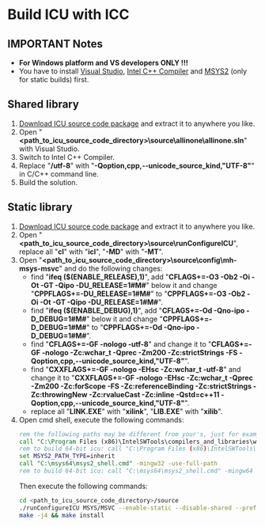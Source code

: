 ﻿# Build ICU with ICC

## IMPORTANT Notes

- **For Windows platform and VS developers ONLY !!!**
- You have to install [Visual Studio](https://www.visualstudio.com/downloads/), [Intel C++ Compiler](https://software.intel.com/en-us/c-compilers) and [MSYS2](http://www.msys2.org/) (only for static builds) first.

## Shared library

1. [Download ICU source code package](http://site.icu-project.org/download)  and extract it to anywhere you like.
2. Open "**<path_to_icu_source_code_directory>\source\allinone\allinone.sln**" with Visual Studio.
3. Switch to Intel C++ Compiler.
4. Replace "**/utf-8**" with "**-Qoption,cpp,--unicode_source_kind,"UTF-8"**" in C/C++ command line.
5. Build the solution.

## Static library

1. [Download ICU source code package](http://site.icu-project.org/download)  and extract it to anywhere you like.
2. Open "**<path_to_icu_source_code_directory>\source\runConfigureICU**", replace all "**cl**" with "**icl**", "**-MD**" with "**-MT**".
3. Open "**<path_to_icu_source_code_directory>\source\config\mh-msys-msvc**" and do the following changes:
   - find "**ifeq ($(ENABLE_RELEASE),1)**", add "**CFLAGS+=-O3 -Ob2 -Oi -Ot -GT -Qipo -DU_RELEASE=1#M#**" below it and change "**CPPFLAGS+=-DU_RELEASE=1#M#**" to "**CPPFLAGS+=-O3 -Ob2 -Oi -Ot -GT -Qipo -DU_RELEASE=1#M#**".
   - find "**ifeq ($(ENABLE_DEBUG),1)**", add "**CFLAGS+=-Od -Qno-ipo -D_DEBUG=1#M#**" below it and change "**CPPFLAGS+=-D_DEBUG=1#M#**" to "**CPPFLAGS+=-Od -Qno-ipo -D_DEBUG=1#M#**".
   - find "**CFLAGS+=-GF -nologo -utf-8**" and change it to "**CFLAGS+=-GF -nologo -Zc:wchar_t -Qprec -Zm200 -Zc:strictStrings -FS -Qoption,cpp,--unicode_source_kind,"UTF-8"**".
   - find "**CXXFLAGS+=-GF -nologo -EHsc -Zc:wchar_t -utf-8**" and change it to "**CXXFLAGS+=-GF -nologo -EHsc -Zc:wchar_t -Qprec -Zm200 -Zc:forScope -FS -Zc:referenceBinding -Zc:strictStrings -Zc:throwingNew -Zc:rvalueCast -Zc:inline -Qstd=c++11 -Qoption,cpp,--unicode_source_kind,"UTF-8"**".
   - replace all "**LINK.EXE**" with "**xilink**", "**LIB.EXE**" with "**xilib**".
4. Open cmd shell, execute the following commands:
   ```bat
   rem the following paths may be different from your's, just for example
   call "C:\Program Files (x86)\IntelSWTools\compilers_and_libraries\windows\bin\ipsxe-comp-vars.bat" ia32 vs2017
   rem to build 64-bit icu: call "C:\Program Files (x86)\IntelSWTools\compilers_and_libraries\windows\bin\ipsxe-comp-vars.bat" intel64 vs2017
   set MSYS2_PATH_TYPE=inherit
   call "C:\msys64\msys2_shell.cmd" -mingw32 -use-full-path
   rem to build 64-bit icu: call "C:\msys64\msys2_shell.cmd" -mingw64 -use-full-path
   ```
   Then execute the following commands:
   ```bash
   cd <path_to_icu_source_code_directory>/source
   ./runConfigureICU MSYS/MSVC --enable-static --disable-shared --prefix=$PWD/../../icu4c-x86-static-icc
   make -j4 && make install
   ```
